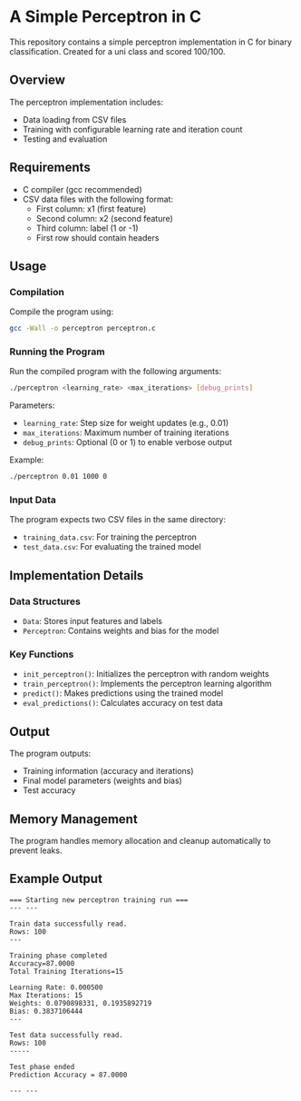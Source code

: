 # A Simple Perceptron in C

This repository contains a simple perceptron implementation in C for binary classification. Created for a uni class and scored 100/100.

## Overview

The perceptron implementation includes:
- Data loading from CSV files
- Training with configurable learning rate and iteration count
- Testing and evaluation

## Requirements

- C compiler (gcc recommended)
- CSV data files with the following format:
  - First column: x1 (first feature)
  - Second column: x2 (second feature)
  - Third column: label (1 or -1)
  - First row should contain headers

## Usage

### Compilation

Compile the program using:

```bash
gcc -Wall -o perceptron perceptron.c
```

### Running the Program

Run the compiled program with the following arguments:

```bash
./perceptron <learning_rate> <max_iterations> [debug_prints]
```

Parameters:
- `learning_rate`: Step size for weight updates (e.g., 0.01)
- `max_iterations`: Maximum number of training iterations
- `debug_prints`: Optional (0 or 1) to enable verbose output

Example:
```bash
./perceptron 0.01 1000 0
```

### Input Data

The program expects two CSV files in the same directory:
- `training_data.csv`: For training the perceptron
- `test_data.csv`: For evaluating the trained model

## Implementation Details

### Data Structures

- `Data`: Stores input features and labels
- `Perceptron`: Contains weights and bias for the model

### Key Functions

- `init_perceptron()`: Initializes the perceptron with random weights
- `train_perceptron()`: Implements the perceptron learning algorithm
- `predict()`: Makes predictions using the trained model
- `eval_predictions()`: Calculates accuracy on test data

## Output

The program outputs:
- Training information (accuracy and iterations)
- Final model parameters (weights and bias)
- Test accuracy

## Memory Management

The program handles memory allocation and cleanup automatically to prevent leaks.

## Example Output

```
=== Starting new perceptron training run ===
--- ---

Train data successfully read.
Rows: 100
---

Training phase completed
Accuracy=87.0000 
Total Training Iterations=15

Learning Rate: 0.000500
Max Iterations: 15
Weights: 0.0790898331, 0.1935892719
Bias: 0.3837106444
---

Test data successfully read.
Rows: 100
-----

Test phase ended
Prediction Accuracy = 87.0000

--- ---
```
